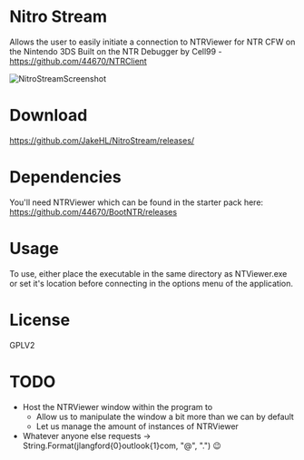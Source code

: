 # Nitro Stream
Allows the user to easily initiate a connection to NTRViewer for NTR CFW on the Nintendo 3DS
Built on the NTR Debugger by Cell99 - https://github.com/44670/NTRClient

![NitroStreamScreenshot](https://i.imgur.com/WGqP5mK.png)

# Download
https://github.com/JakeHL/NitroStream/releases/

# Dependencies
You'll need NTRViewer which can be found in the starter pack here:
https://github.com/44670/BootNTR/releases

# Usage
To use, either place the executable in the same directory as NTViewer.exe or set it's location before connecting in the options menu of the application.

# License
GPLV2
 
# TODO
* Host the NTRViewer window within the program to
    * Allow us to manipulate the window a bit more than we can by default
    * Let us manage the amount of instances of NTRViewer
* Whatever anyone else requests -> String.Format(jlangford{0}outlook{1}com, "@", ".") 😉